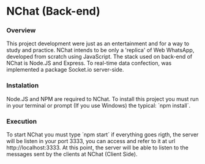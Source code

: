# NChat (Back-end)

### Overview
This project development were just as an entertainment and for a way to study and practice.
NChat intends to be only a 'replica' of Web WhatsApp, developed from scratch using JavaScript. The stack used on back-end of NChat is Node.JS and Express. To real-time data confection, was implemented a package Socket.io server-side.

### Instalation
Node.JS and NPM are required to NChat. To install this project you must run in your terminal or prompt (If you use Windows) the typical: ´npm install´.

### Execution
To start NChat you must type ´npm start´ if everything goes rigth, the server will be listen in your port 3333, you can access and refer to it at url http://localhost:3333. At this point, the server will be able to listen to the messages sent by the clients at NChat (Client Side).
